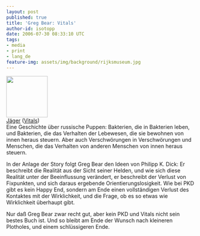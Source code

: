 ```yaml
---
layout: post
published: true
title: 'Greg Bear: Vitals'
author-id: isotopp
date: 2006-07-30 08:33:10 UTC
tags:
- media
- print
- lang_de
feature-img: assets/img/background/rijksmuseum.jpg
---
```

<div class="serendipity_imageComment_right" style="width: 110px"><div class="serendipity_imageComment_img"><a class='serendipity_image_link' href='http://www.amazon.de/gp/product/3453521943'><!--s9ymdb:4026--><img width='110' height='110'  src="/uploads/gregbear-jaeger.serendipityThumb.jpg" alt="" /></a></div><div class="serendipity_imageComment_txt"><a href="http://www.amazon.de/gp/product/3453521943">Jäger</a> (<a href="http://www.amazon.de/gp/product/0345423348">Vitals</a>)</div></div> Eine Geschichte über russische Puppen: Bakterien, die in Bakterien leben, und Bakterien, die das Verhalten der Lebewesen, die sie bewohnen von innen heraus steuern. Aber auch Verschwörungen in Verschwörungen und Menschen, die das Verhalten von anderen Menschen von innen heraus steuern. 

In der Anlage der Story folgt Greg Bear den Ideen von Philipp K. Dick: Er beschreibt die Realität aus der Sicht seiner Helden, und wie sich diese Realität unter der Beeinflussung verändert, er beschreibt der Verlust von Fixpunkten, und sich daraus ergebende Orientierungslosigkeit. Wie bei PKD gibt es kein Happy End, sondern am Ende einen vollständigen Verlust des Kontaktes mit der Wirklichkeit, und die Frage, ob es so etwas wie Wirklichkeit überhaupt gibt.

Nur daß Greg Bear zwar recht gut, aber kein PKD und Vitals nicht sein bestes Buch ist. Und so bleibt am Ende der Wunsch nach kleineren Plotholes, und einem schlüssigeren Ende.
